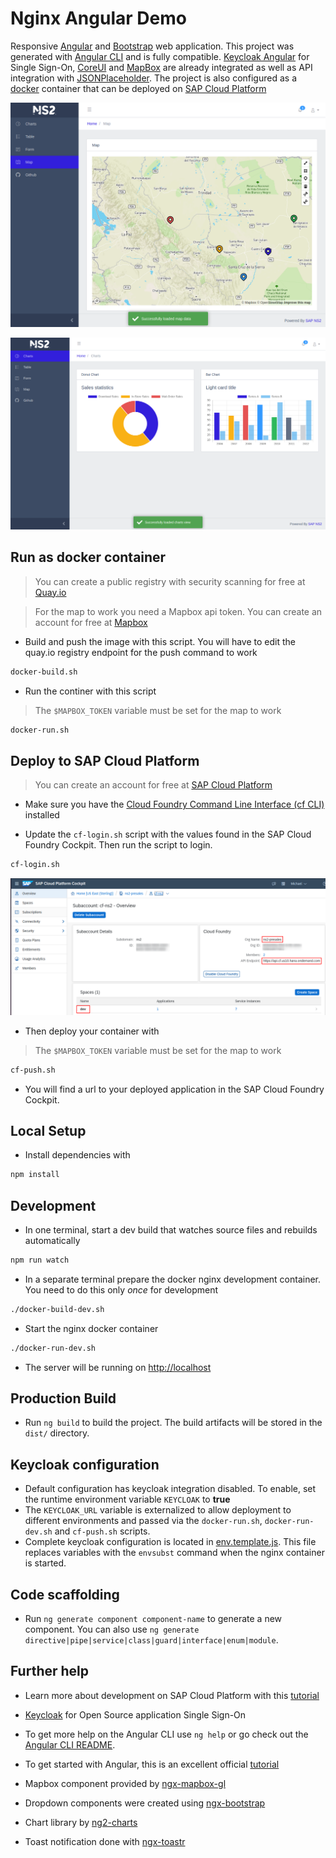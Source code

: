 # Nginx Angular Demo

Responsive [Angular](https://angular.io/) and [Bootstrap](https://getbootstrap.com/) web application. This project was generated with [Angular CLI](https://github.com/angular/angular-cli) and is fully compatible. [Keycloak Angular](https://github.com/mauriciovigolo/keycloak-angular) for Single Sign-On, [CoreUI](https://coreui.io/docs/getting-started/introduction/) and [MapBox](https://www.mapbox.com) are already integrated as well as API integration with [JSONPlaceholder](https://jsonplaceholder.typicode.com/). The project is also configured as a [docker](https://docs.docker.com/install/) container that can be deployed on [SAP Cloud Platform](https://www.sap.com/products/cloud-platform.html)

![image.png](screenshots/screenshot1.png)

![image.png](screenshots/screenshot2.png)

## Run as docker container

>You can create a public registry with security scanning for free at [Quay.io](https://quay.io)

>For the map to work you need a Mapbox api token. You can create an account for free at [Mapbox](https://www.mapbox.com/)

* Build and push the image with this script. You will have to edit the quay.io registry endpoint for the push command to work
```bash
docker-build.sh
```

* Run the continer with this script
> The `$MAPBOX_TOKEN` variable must be set for the map to work
```bash
docker-run.sh
```

## Deploy to SAP Cloud Platform

>You can create an account for free at [SAP Cloud Platform](https://www.sap.com/products/cloud-platform.html)

* Make sure you have the [Cloud Foundry Command Line Interface (cf CLI)](https://docs.cloudfoundry.org/cf-cli/) installed

* Update the `cf-login.sh` script with the values found in the SAP Cloud Foundry Cockpit. Then run the script to login.

```bash
cf-login.sh
```

![image.png](screenshots/cf-cockpit.png)

* Then deploy your container with
> The `$MAPBOX_TOKEN` variable must be set for the map to work

```bash
cf-push.sh
```
* You will find a url to your deployed application in the SAP Cloud Foundry Cockpit.


## Local Setup

* Install dependencies with
```bash
npm install
```

## Development

* In one terminal, start a dev build that watches source files and rebuilds automatically

```bash
npm run watch
```

* In a separate terminal prepare the docker nginx development container. You need to do this only *once* for development

```bash
./docker-build-dev.sh
```

* Start the nginx docker container

```bash
./docker-run-dev.sh
```
* The server will be running on [http://localhost](http://localhost)

## Production Build

* Run `ng build` to build the project. The build artifacts will be stored in the `dist/` directory.

## Keycloak configuration

* Default configuration has keycloak integration disabled. To enable, set the runtime environment variable `KEYCLOAK` to **true**
* The `KEYCLOAK_URL` variable is externalized to allow deployment to different environments and passed via the `docker-run.sh`, `docker-run-dev.sh` and `cf-push.sh` scripts.
* Complete keycloak configuration is located in [env.template.js](https://github.com/mechevarria/demo-nginx-angular/blob/master/src/assets/js/env.template.js). This file replaces variables with the `envsubst` command when the nginx container is started.

## Code scaffolding

* Run `ng generate component component-name` to generate a new component. You can also use `ng generate directive|pipe|service|class|guard|interface|enum|module`.

## Further help

* Learn more about development on SAP Cloud Platform with this [tutorial](https://developers.sap.com/mission.scp-1-start-developing.html)

* [Keycloak](https://www.keycloak.org/) for Open Source application Single Sign-On

* To get more help on the Angular CLI use `ng help` or go check out the [Angular CLI README](https://github.com/angular/angular-cli/blob/master/README.md).

* To get started with Angular, this is an excellent official [tutorial](https://angular.io/tutorial)

* Mapbox component provided by [ngx-mapbox-gl](https://github.com/Wykks/ngx-mapbox-gl)

* Dropdown components were created using [ngx-bootstrap](https://github.com/valor-software/ngx-bootstrap)

* Chart library by [ng2-charts](https://valor-software.com/ng2-charts/)

* Toast notification done with [ngx-toastr](https://github.com/scttcper/ngx-toastr)
